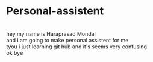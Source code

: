 # Personal-assistent
<br>
hey my name is Haraprasad Mondal
<br>
and i am going to make personal assistent for me
<br>
tyou i just learning git hub and it's seems very confusing
<br>
ok bye

